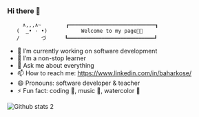 ### Hi there 👋

         ∧,,,∧~        ┏━━━━━━━━━━━━━━━━━━━━━━━━━━━━┓
       (  ̳• · •)           Welcome to my page🌈🌺   
       /       づ      ┗━━━━━━━━━━━━━━━━━━━━━━━━━━━━┛


- 🔭 I’m currently working on software development
- 🌱 I’m a non-stop learner 
- 💬 Ask me about everything
- 📫 How to reach me: https://www.linkedin.com/in/baharkose/
- 😄 Pronouns: software developer & teacher
- ⚡ Fun fact: coding 🎯, music 🎼, watercolor 🎨


![Github stats 2](https://github-readme-stats.vercel.app/api?username=baharkose&show_icons=true&theme=radical)
